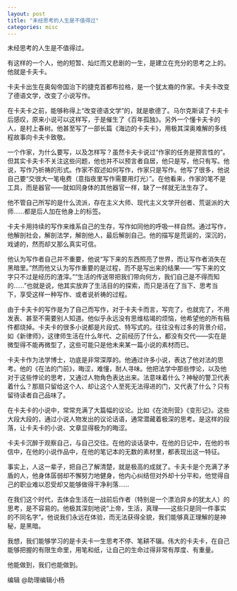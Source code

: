 ```yaml
---
layout: post
title: "未经思考的人生是不值得过"
categories: misc
---
```

未经思考的人生是不值得过。



有这样的一个人，他的短暂、灿烂而又悲剧的一生，是建立在充分的思考之上的。他就是卡夫卡。



卡夫卡出生在奥匈帝国治下的捷克首都布拉格，是一个犹太裔的作家。卡夫卡改变了德语文学，改变了小说写作。



在卡夫卡之前，能够称得上“改变德语文学”的，就是歌德了。马尔克斯读了卡夫卡后感叹，原来小说可以这样写，于是催生了《百年孤独》。另外一个懂卡夫卡的人，是村上春树。他甚至写了一部长篇《海边的卡夫卡》，用极其深奥难解的多线程故事向卡夫卡致敬。



一个作家，为什么要写，以及怎样写？虽然卡夫卡说过“作家的任务是预言性的”。但其实卡夫卡不关注这些问题，他也并不以预言者自居，他只是写，他只有写。他说，写作乃祈祷的形式。作家不叙述如何写作，作家只是写作。他写了很多，他说自己要“交很大一笔电费（意指夜里写作需要用灯光）”。在他看来，作家的笔不是工具，而是器官——就如同身体的其他器官一样，缺了一样就无法生存了。



他不管自己所写的是什么流派，存在主义大师、现代主义文学开创者、荒诞派的大师……都是后人加在他身上的标签。



卡夫卡用持续的写作来维系自己的生存，写作如同他的呼吸一样自然。通过写作，他解剖社会，解剖法学，解剖他人，最后解剖自己。他的描写是荒诞的，深沉的，戏谑的，然而却又那么真实可信。



他认为写作者自己并不重要，他说“写下来的东西照亮了世界，而让写作者消失在黑暗里。”然而他又认为写作重要的是过程，而不是写出来的结果——“写下来的文字只不过是经历的渣滓。”“生活的传送带把我们带向何方，我们自己是不得而知的……”也就是说，他其实放弃了生活目的的探索，而只是活在了当下、思考当下，享受这样一种写作、或者说祈祷的过程。



由于卡夫卡的写作是为了自己而写作，对于卡夫卡而言，写完了，也就完了，不用发表、甚至不需要别人知道。他似乎永远没有思维枯竭的烦恼，他希望他的所有稿件都烧掉。卡夫卡的很多小说都是片段式、特写式的。往往没有过多的背景介绍，如《新律师》，这律师生活在什么年代、之前经历了什么，都没有交代——实在是微型得不能再微型了，这些可能只是他未来某一篇小说的素材而已。



卡夫卡作为法学博士，功底是非常深厚的。他通过许多小说，表达了他对法的思考。他的《在法的门前》，晦涩，难懂，耐人寻味。他把法学中那些悖论，以及他对于这些悖论的思考，又通过人物角色表达出来。法意味着什么？神秘的警卫代表着什么？那扇只留给这个人、却让这个人至死无法得进的门，又代表了什么？只有留待读者自己品味了。



在卡夫卡的小说中，常常充满了大篇幅的议论。比如《在流刑营》《变形记》。这些大段大段的，通过小说人物发出的议论话语，通常潜藏着极深的思考。是这样的段落，让卡夫卡的小说、文章显得极为的晦涩。



卡夫卡沉醉于观察自己，与自己交往。在他的谈话录中，在他的日记中，在他的书信中，在他的小说作品中，在他的笔记本的无数的素材里，都表现出这一特征。



事实上，人这一辈子，把自己了解清楚，就是极高的成就了。卡夫卡是个充满了矛盾的人，他身体孱弱却不懈努力地健身，他内心纠结但对外却十分平和，他觉得自己的职业难以忍受却又能够做得干净利落……



在我们这个时代，去体会生活在一战前后作者（特别是一个漂泊异乡的犹太人）的思考，是不容易的。他极其深刻地说“上帝，生活，真理——这些只是同一件事实的不同名字”。他说我们永远在体验，而无法获得全貌，我们能够真正理解的是神秘，是黑暗。



我想，我们能够学习的是卡夫卡一生思考不停、笔耕不辍。伟大的卡夫卡，在自己能够把握的有限生命里，用笔和纸，让自己的生命过得非常有厚度、有重量。



他能做到，我们也能做到。




编辑 @助理编辑小杨
